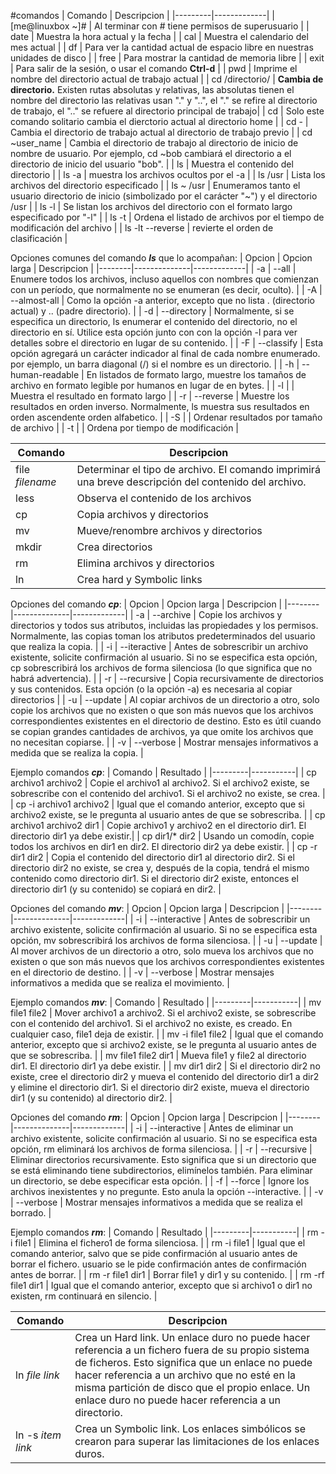#comandos
| Comando | Descripcion |
|---------|-------------|
| [me@linuxbox ~]# | Al terminar con # tiene permisos de superusuario |
| date | Muestra la hora actual y la fecha |
| cal | Muestra el calendario del mes actual |
| df | Para ver la cantidad actual de espacio libre en nuestras unidades de disco |
| free | Para mostrar la cantidad de memoria libre |
| exit | Para salir de la sesión, o usar el comando **Ctrl-d** |
| pwd | Imprime el nombre del directorio actual de trabajo actual |
| cd /directorio/ | **Cambia de directorio.** Existen rutas absolutas y relativas, las absolutas tienen el nombre del directorio las relativas usan "." y "..", el "." se refire al directorio de trabajo, el ".." se refuere al directorio principal de trabajo|
|  cd | Solo este comando solitario cambia el dierctorio actual al directorio home |
| cd - | Cambia el directorio de trabajo actual al directorio de trabajo previo |
| cd ~user_name | Cambia el directorio de trabajo al directorio de inicio de nombre de usuario. Por ejemplo, cd ~bob cambiará el directorio a el directorio de inicio del usuario "bob". |
| ls | Muestra el contenido del directorio |
| ls -a | muestra los archivos ocultos por el -a |
| ls /usr | Lista los archivos del directorio especificado |
| ls ~ /usr | Enumeramos tanto el usuario directorio de inicio (simbolizado por el carácter "~") y el directorio /usr |
| ls -l | Se listan los archivos del directorio con el formato largo especificado por "-l" |
| ls -t | Ordena el listado de archivos por el tiempo de modificación del archivo |
| ls -lt --reverse | revierte el orden de clasificación |

Opciones comunes del comando ***ls*** que lo acompañan:
| Opcion | Opcion larga | Descripcion |
|--------|--------------|-------------|
| -a | --all | Enumere todos los archivos, incluso aquellos con nombres que comienzan con un período, que normalmente no se enumeran (es decir, oculto). |
| -A | --almost-all | Como la opción -a anterior, excepto que no lista . (directorio actual) y .. (padre directorio). |
| -d | --directory | Normalmente, si se especifica un directorio, ls enumerar el contenido del directorio, no el directorio en sí. Utilice esta opción junto con con la opción -l para ver detalles sobre el directorio en lugar de su contenido. |
| -F | --classify | Esta opción agregará un carácter indicador al final de cada nombre enumerado. por ejemplo, un barra diagonal (/) si el nombre es un directorio. |
| -h | --human-readable | En listados de formato largo, muestre los tamaños de archivo en formato legible por humanos en lugar de en bytes. |
| -l | |  Muestra el resultado en formato largo |
| -r | --reverse | Muestre los resultados en orden inverso. Normalmente, ls muestra sus resultados en orden ascendente orden alfabetico. |
| -S |  | Ordenar resultados por tamaño de archivo |
| -t | | Ordena por tiempo de modificación |

| Comando | Descripcion |
|---------|-------------|
| file *filename* | Determinar el tipo de archivo. El comando imprimirá una breve descripción del contenido del archivo.| 
| less | Observa el contenido de los archivos |
| cp | Copia archivos y directorios |
| mv | Mueve/renombre archivos y directorios |
| mkdir | Crea directorios |
| rm | Elimina archivos y directorios |
| ln | Crea hard y Symbolic links |

Opciones del comando ***cp***:
| Opcion | Opcion larga | Descripcion |
|--------|--------------|-------------|
| -a | --archive | Copie los archivos y directorios y todos sus atributos, incluidas las propiedades y los permisos. Normalmente, las copias toman los atributos predeterminados del usuario que realiza la copia. |
| -i | --iteractive | Antes de sobrescribir un archivo existente, solicite confirmación al usuario. Si no se especifica esta opción, cp sobrescribirá los archivos de forma silenciosa (lo que significa que no habrá advertencia). |
| -r | --recursive | Copia recursivamente de directorios y sus contenidos. Esta opción (o la opción -a) es necesaria al copiar directorios |
| -u | --update | Al copiar archivos de un directorio a otro, solo copie los archivos que no existen o que son más nuevos que los archivos correspondientes existentes en el directorio de destino. Esto es útil cuando se copian grandes cantidades de archivos, ya que omite los archivos que no necesitan copiarse. |
| -v | --verbose | Mostrar mensajes informativos a medida que se realiza la copia. |

Ejemplo comandos ***cp***:
| Comando | Resultado |
|---------|-----------|
| cp archivo1 archivo2 | Copie el archivo1 al archivo2. Si el archivo2 existe, se sobrescribe con el contenido del archivo1. Si el archivo2 no existe, se crea. |
| cp -i archivo1 archivo2 | Igual que el comando anterior, excepto que si archivo2 existe, se le pregunta al usuario antes de que se sobrescriba. |
| cp archivo1 archivo2 dir1 | Copie archivo1 y archivo2 en el directorio dir1. El directorio dir1 ya debe existir.|
| cp dir1/* dir2 | Usando un comodín, copie todos los archivos en dir1 en dir2. El directorio dir2 ya debe existir. |
| cp -r dir1 dir2 | Copia el contenido del directorio dir1 al directorio dir2. Si el directorio dir2 no existe, se crea y, después de la copia, tendrá el mismo contenido como directorio dir1. Si el directorio dir2 existe, entonces el directorio dir1 (y su contenido) se copiará en dir2. |

Opciones del comando ***mv***:
| Opcion | Opcion larga | Descripcion |
|--------|--------------|-------------|
| -i | --interactive | Antes de sobrescribir un archivo existente, solicite confirmación al usuario. Si no se especifica esta opción, mv sobrescribirá los archivos de forma silenciosa. |
| -u | --update | Al mover archivos de un directorio a otro, solo mueva los archivos que no existen o que son más nuevos que los archivos correspondientes existentes en el directorio de destino. |
| -v | --verbose | Mostrar mensajes informativos a medida que se realiza el movimiento. |

Ejemplo comandos ***mv***:
| Comando | Resultado |
|---------|-----------|
| mv file1 file2 | Mover archivo1 a archivo2. Si el archivo2 existe, se sobrescribe con el contenido del archivo1. Si el archivo2 no existe, es creado. En cualquier caso, file1 deja de existir. |
| mv -i file1 file2 | Igual que el comando anterior, excepto que si archivo2 existe, se le pregunta al usuario antes de que se sobrescriba. |
| mv file1 file2 dir1 | Mueva file1 y file2 al directorio dir1. El directorio dir1 ya debe existir. |
| mv dir1 dir2 | Si el directorio dir2 no existe, cree el directorio dir2 y mueva el contenido del directorio dir1 a dir2 y elimine el directorio dir1. Si el directorio dir2 existe, mueva el directorio dir1 (y su contenido) al directorio dir2. |

Opciones del comando ***rm***:
| Opcion | Opcion larga | Descripcion |
|--------|--------------|-------------|
| -i | --interactive | Antes de eliminar un archivo existente, solicite confirmación al usuario. Si no se especifica esta opción, rm eliminará los archivos de forma silenciosa. |
| -r | --recursive | Eliminar directorios recursivamente. Esto significa que si un directorio que se está eliminando tiene subdirectorios, elimínelos también. Para eliminar un directorio, se debe especificar esta opción. |
| -f | --force | Ignore los archivos inexistentes y no pregunte. Esto anula la opción --interactive. | 
| -v | --verbose | Mostrar mensajes informativos a medida que se realiza el borrado. |

Ejemplo comandos ***rm***:
| Comando | Resultado |
|---------|-----------|
| rm -i file1 |  Elimina el fichero1 de forma silenciosa. |
| rm -i file1 | Igual que el comando anterior, salvo que se pide confirmación al usuario antes de borrar el fichero. usuario se le pide confirmación antes de confirmación antes de borrar. |
| rm -r file1 dir1 |  Borrar file1 y dir1 y su contenido. |
| rm -rf file1 dir1 | Igual que el comando anterior, excepto que si archivo1 o dir1 no existen, rm continuará en silencio. |

| Comando | Descripcion |
|---------|-------------|
| ln *file link* | Crea un Hard link. Un enlace duro no puede hacer referencia a un fichero fuera de su propio sistema de ficheros. Esto significa que un enlace no puede hacer referencia a un archivo que no esté en la misma partición de disco que el propio enlace. Un enlace duro no puede hacer referencia a un directorio.|
| ln -s *item link* | Crea un Symbolic link. Los enlaces simbólicos se crearon para superar las limitaciones de los enlaces duros. |

